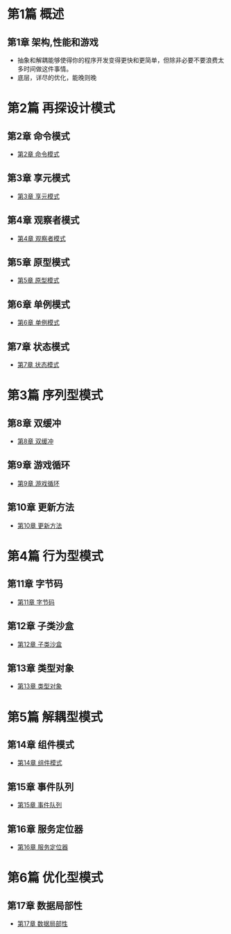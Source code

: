 # 第1篇 概述
## 第1章 架构,性能和游戏
* 抽象和解耦能够使得你的程序开发变得更快和更简单，但除非必要不要浪费太多时间做这件事情。
* 底层，详尽的优化，能晚则晚

# 第2篇 再探设计模式
## 第2章 命令模式
* [第2章 命令模式](Chapter02/README.md)

## 第3章 享元模式
* [第3章 享元模式](Chapter03/README.md)

## 第4章 观察者模式
* [第4章 观察者模式](Chapter04/README.md)

## 第5章 原型模式
* [第5章 原型模式](Chapter05/README.md)

## 第6章 单例模式
* [第6章 单例模式](Chapter06/README.md)

## 第7章 状态模式
* [第7章 状态模式](Chapter07/README.md)

# 第3篇 序列型模式
## 第8章 双缓冲
* [第8章 双缓冲](Chapter08/README.md)

## 第9章 游戏循环
* [第9章 游戏循环](Chapter09/README.md)

## 第10章 更新方法
* [第10章 更新方法](Chapter10/README.md)

# 第4篇 行为型模式
## 第11章 字节码
* [第11章 字节码](Chapter11/README.md)

## 第12章 子类沙盒
* [第12章 子类沙盒](Chapter12/README.md)

## 第13章 类型对象
* [第13章 类型对象](Chapter13/README.md)

# 第5篇 解耦型模式
## 第14章 组件模式
* [第14章 组件模式](Chapter14/README.md)

## 第15章 事件队列
* [第15章 事件队列](Chapter15/README.md)

## 第16章 服务定位器
* [第16章 服务定位器](Chapter16/README.md)

# 第6篇 优化型模式
## 第17章 数据局部性
* [第17章 数据局部性](Chapter17/README.md)



